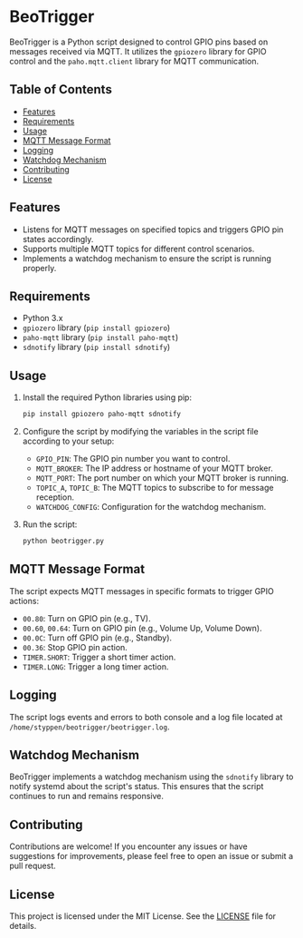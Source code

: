 # BeoTrigger

BeoTrigger is a Python script designed to control GPIO pins based on messages received via MQTT. It utilizes the `gpiozero` library for GPIO control and the `paho.mqtt.client` library for MQTT communication.

## Table of Contents

- [Features](#features)
- [Requirements](#requirements)
- [Usage](#usage)
- [MQTT Message Format](#mqtt-message-format)
- [Logging](#logging)
- [Watchdog Mechanism](#watchdog-mechanism)
- [Contributing](#contributing)
- [License](#license)

## Features

- Listens for MQTT messages on specified topics and triggers GPIO pin states accordingly.
- Supports multiple MQTT topics for different control scenarios.
- Implements a watchdog mechanism to ensure the script is running properly.

## Requirements

- Python 3.x
- `gpiozero` library (`pip install gpiozero`)
- `paho-mqtt` library (`pip install paho-mqtt`)
- `sdnotify` library (`pip install sdnotify`)

## Usage

1. Install the required Python libraries using pip:

   ```bash
   pip install gpiozero paho-mqtt sdnotify
   ```

2. Configure the script by modifying the variables in the script file according to your setup:
   - `GPIO_PIN`: The GPIO pin number you want to control.
   - `MQTT_BROKER`: The IP address or hostname of your MQTT broker.
   - `MQTT_PORT`: The port number on which your MQTT broker is running.
   - `TOPIC_A`, `TOPIC_B`: The MQTT topics to subscribe to for message reception.
   - `WATCHDOG_CONFIG`: Configuration for the watchdog mechanism.

3. Run the script:

   ```bash
   python beotrigger.py
   ```

## MQTT Message Format

The script expects MQTT messages in specific formats to trigger GPIO actions:
- `00.80`: Turn on GPIO pin (e.g., TV).
- `00.60`, `00.64`: Turn on GPIO pin (e.g., Volume Up, Volume Down).
- `00.0C`: Turn off GPIO pin (e.g., Standby).
- `00.36`: Stop GPIO pin action.
- `TIMER.SHORT`: Trigger a short timer action.
- `TIMER.LONG`: Trigger a long timer action.

## Logging

The script logs events and errors to both console and a log file located at `/home/styppen/beotrigger/beotrigger.log`.

## Watchdog Mechanism

BeoTrigger implements a watchdog mechanism using the `sdnotify` library to notify systemd about the script's status. This ensures that the script continues to run and remains responsive.

## Contributing

Contributions are welcome! If you encounter any issues or have suggestions for improvements, please feel free to open an issue or submit a pull request.

## License

This project is licensed under the MIT License. See the [LICENSE](LICENSE) file for details.

